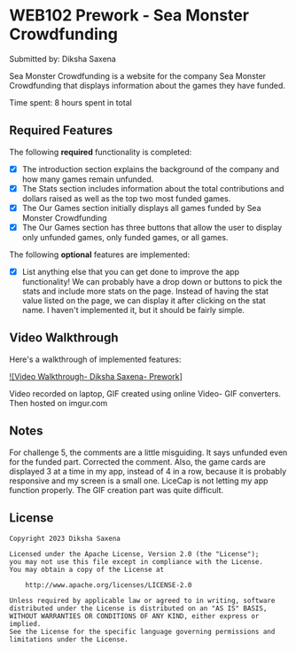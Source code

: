 # WEB102 Prework - Sea Monster Crowdfunding

Submitted by: Diksha Saxena

Sea Monster Crowdfunding is a website for the company Sea Monster Crowdfunding that displays information about the games they have funded.

Time spent: 8 hours spent in total

## Required Features

The following **required** functionality is completed:

* [x] The introduction section explains the background of the company and how many games remain unfunded.
* [x] The Stats section includes information about the total contributions and dollars raised as well as the top two most funded games.
* [x] The Our Games section initially displays all games funded by Sea Monster Crowdfunding
* [x] The Our Games section has three buttons that allow the user to display only unfunded games, only funded games, or all games.

The following **optional** features are implemented:

* [x] List anything else that you can get done to improve the app functionality!
We can probably have a drop down or buttons to pick the stats and include more stats on the page. Instead of having the stat value listed on the page, we can display it after clicking on the stat name. I haven't implemented it, but it should be fairly simple.

## Video Walkthrough

Here's a walkthrough of implemented features:

<!-- <img src='https://imgur.com/gallery/5hCitm7' title='Video Walkthrough- Diksha Saxena- Prework' width='' alt='VideoWalkthrough.gif' /> -->
[![Video Walkthrough- Diksha Saxena- Prework]](https://imgur.com/gallery/5hCitm7)


<!-- Replace this with whatever GIF tool you used! -->
Video recorded on laptop, GIF created using online Video- GIF converters. Then hosted on imgur.com
<!-- Recommended tools:
[Kap](https://getkap.co/) for macOS
[ScreenToGif](https://www.screentogif.com/) for Windows
[peek](https://github.com/phw/peek) for Linux. -->

## Notes

For challenge 5, the comments are a little misguiding. It says unfunded even for the funded part. Corrected the comment. 
Also, the game cards are displayed 3 at a time in my app, instead of 4 in a row, because it is probably responsive and my screen is a small one.
LiceCap is not letting my app function properly. The GIF creation part was quite difficult.

## License

    Copyright 2023 Diksha Saxena

    Licensed under the Apache License, Version 2.0 (the "License");
    you may not use this file except in compliance with the License.
    You may obtain a copy of the License at

        http://www.apache.org/licenses/LICENSE-2.0

    Unless required by applicable law or agreed to in writing, software
    distributed under the License is distributed on an "AS IS" BASIS,
    WITHOUT WARRANTIES OR CONDITIONS OF ANY KIND, either express or implied.
    See the License for the specific language governing permissions and
    limitations under the License.
